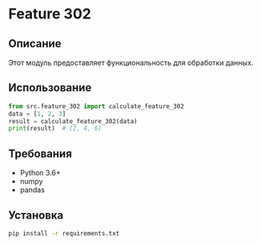 # Feature 302
## Описание
Этот модуль предоставляет функциональность для обработки данных.
## Использование
```python
from src.feature_302 import calculate_feature_302
data = [1, 2, 3]
result = calculate_feature_302(data)
print(result)  # [2, 4, 6]
```
## Требования
- Python 3.6+
- numpy
- pandas
## Установка
```bash
pip install -r requirements.txt
```